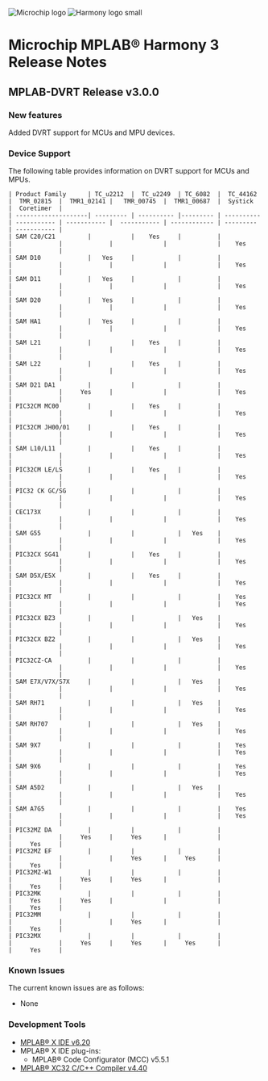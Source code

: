 ﻿![Microchip logo](https://raw.githubusercontent.com/wiki/Microchip-MPLAB-Harmony/Microchip-MPLAB-Harmony.github.io/images/microchip_logo.png)
![Harmony logo small](https://raw.githubusercontent.com/wiki/Microchip-MPLAB-Harmony/Microchip-MPLAB-Harmony.github.io/images/microchip_mplab_harmony_logo_small.png)

# Microchip MPLAB® Harmony 3 Release Notes

## MPLAB-DVRT Release v3.0.0

### New features
Added DVRT support for MCUs and MPU devices.

### Device Support
The following table provides information on DVRT support for MCUs and MPUs.

    | Product Family      | TC_u2212  |  TC_u2249  | TC_6082  |  TC_44162  |  TMR_02815  |  TMR1_02141 |   TMR_00745  |  TMR1_00687  |  Systick  |  Coretimer  |
    | --------------------| --------- | ---------- |--------- | ---------- | ----------- | ----------- |  ----------- | ------------ | --------- | ----------- |
    | SAM C20/C21         |           |    Yes     |          |            |             |             |              |              |    Yes    |             |
    | SAM D10             |   Yes     |            |          |            |             |             |              |              |    Yes    |             |
    | SAM D11             |   Yes     |            |          |            |             |             |              |              |    Yes    |             |
    | SAM D20             |   Yes     |            |          |            |             |             |              |              |    Yes    |             |
    | SAM HA1             |   Yes     |            |          |            |             |             |              |              |    Yes    |             |
    | SAM L21             |           |    Yes     |          |            |             |             |              |              |    Yes    |             |
    | SAM L22             |           |    Yes     |          |            |             |             |              |              |    Yes    |             |
    | SAM D21 DA1         |           |            |          |            |             |     Yes     |              |              |    Yes    |             |
    | PIC32CM MC00        |           |    Yes     |          |            |             |             |              |              |    Yes    |             |
    | PIC32CM JH00/01     |           |    Yes     |          |            |             |             |              |              |    Yes    |             |
    | SAM L10/L11         |           |    Yes     |          |            |             |             |              |              |    Yes    |             |
    | PIC32CM LE/LS       |           |    Yes     |          |            |             |             |              |              |    Yes    |             |
    | PIC32 CK GC/SG      |           |            |          |            |             |             |              |              |    Yes    |             |
    | CEC173X             |           |            |          |            |             |             |              |              |    Yes    |             |
    | SAM G55             |           |            |   Yes    |            |             |             |              |              |    Yes    |             |
    | PIC32CX SG41        |           |    Yes     |          |            |             |             |              |              |    Yes    |             |
    | SAM D5X/E5X         |           |    Yes     |          |            |             |             |              |              |    Yes    |             |
    | PIC32CX MT          |           |            |          |    Yes     |             |             |              |              |    Yes    |             |
    | PIC32CX BZ3         |           |            |   Yes    |            |             |             |              |              |    Yes    |             |
    | PIC32CX BZ2         |           |            |   Yes    |            |             |             |              |              |    Yes    |             |
    | PIC32CZ-CA          |           |            |          |            |             |             |              |              |    Yes    |             |
    | SAM E7X/V7X/S7X     |           |            |   Yes    |            |             |             |              |              |    Yes    |             |
    | SAM RH71            |           |            |   Yes    |            |             |             |              |              |    Yes    |             |
    | SAM RH707           |           |            |   Yes    |            |             |             |              |              |    Yes    |             |
    | SAM 9X7             |           |            |          |    Yes     |             |             |              |              |    Yes    |             |
    | SAM 9X6             |           |            |          |    Yes     |             |             |              |              |    Yes    |             |
    | SAM A5D2            |           |            |   Yes    |            |             |             |              |              |    Yes    |             |
    | SAM A7G5            |           |            |          |    Yes     |             |             |              |              |    Yes    |             |
    | PIC32MZ DA          |           |            |          |            |             |     Yes     |     Yes      |              |           |     Yes     |
    | PIC32MZ EF          |           |            |          |            |             |             |     Yes      |     Yes      |           |     Yes     |
    | PIC32MZ-W1          |           |            |          |            |             |     Yes     |     Yes      |              |           |     Yes     |
    | PIC32MK             |           |            |          |            |     Yes     |     Yes     |              |              |           |     Yes     |
    | PIC32MM             |           |            |          |            |             |             |     Yes      |              |           |     Yes     |
    | PIC32MX             |           |            |          |            |             |     Yes     |     Yes      |     Yes      |           |     Yes     |

### Known Issues

The current known issues are as follows:

-   None


### Development Tools

- [MPLAB® X IDE v6.20](https://www.microchip.com/mplab/mplab-x-ide)
- MPLAB® X IDE plug-ins:
  - MPLAB® Code Configurator (MCC) v5.5.1
- [MPLAB® XC32 C/C++ Compiler v4.40](https://www.microchip.com/mplab/compilers)

